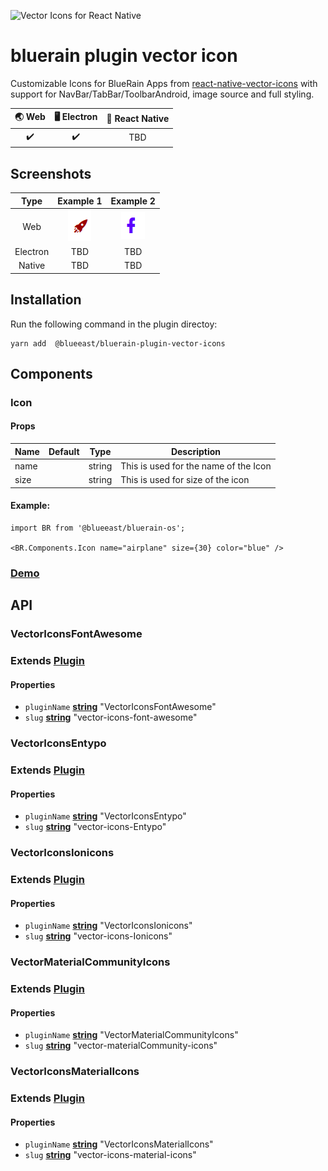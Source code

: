 
![Vector Icons for React Native](https://cloud.githubusercontent.com/assets/378279/12009887/33f4ae1c-ac8d-11e5-8666-7a87458753ee.png)

#  bluerain plugin vector icon

Customizable Icons for BlueRain Apps from  [react-native-vector-icons](https://oblador.github.io/react-native-vector-icons/) with support for NavBar/TabBar/ToolbarAndroid, image source and full styling.

| 🌏 Web             | 🖥 Electron        | 📱 React Native    |
| :----------------: | :----------------: | :----------------: |
| ✔️ |   ✔️ | TBD |

## Screenshots

|Type    | Example 1             | Example 2       |
| :----------------: | :----------------: | :----------------: |
| Web |![vectoricons](screenshots/title665470849.png)  |![vectoricons](screenshots/title978367726.png) |
| Electron |TBD | TBD |
| Native |TBD | TBD |

## Installation

Run the following command in the plugin directoy:

```shell
yarn add  @blueeast/bluerain-plugin-vector-icons
```

## Components

### Icon

#### **Props**

| Name          | Default  |Type   |Description  |
| ------------- | -------------    |-------------|-------------|
| name|          |string | This is used for the name of the Icon |
| size|          |string | This is used  for size of the icon |

#### **Example:**

```react
import BR from '@blueeast/bluerain-os';

<BR.Components.Icon name="airplane" size={30} color="blue" />
```
### [Demo](https://BlueEastCode.github.io/bluerain-plugin-vector-icons/)

## API

<!-- Generated by documentation.js. Update this documentation by updating the source code. -->

### VectorIconsFontAwesome

### **Extends [Plugin](https://blueeast.gitbook.io/bluerain-os/api/api-reference#plugin)**

#### **Properties**

- `pluginName` **[string](https://developer.mozilla.org/en-US/docs/Web/JavaScript/Reference/Global_Objects/String)** "VectorIconsFontAwesome"
- `slug` **[string](https://developer.mozilla.org/en-US/docs/Web/JavaScript/Reference/Global_Objects/String)** "vector-icons-font-awesome"

### VectorIconsEntypo

### **Extends [Plugin](https://blueeast.gitbook.io/bluerain-os/api/api-reference#plugin)**

#### **Properties**

- `pluginName` **[string](https://developer.mozilla.org/en-US/docs/Web/JavaScript/Reference/Global_Objects/String)**  "VectorIconsEntypo"
- `slug` **[string](https://developer.mozilla.org/en-US/docs/Web/JavaScript/Reference/Global_Objects/String)** "vector-icons-Entypo"

### VectorIconsIonicons

### **Extends [Plugin](https://blueeast.gitbook.io/bluerain-os/api/api-reference#plugin)**

#### **Properties**

- `pluginName` **[string](https://developer.mozilla.org/en-US/docs/Web/JavaScript/Reference/Global_Objects/String)** "VectorIconsIonicons"
- `slug` **[string](https://developer.mozilla.org/en-US/docs/Web/JavaScript/Reference/Global_Objects/String)** "vector-icons-Ionicons"

### VectorMaterialCommunityIcons

### **Extends [Plugin](https://blueeast.gitbook.io/bluerain-os/api/api-reference#plugin)**

#### **Properties**

- `pluginName` **[string](https://developer.mozilla.org/en-US/docs/Web/JavaScript/Reference/Global_Objects/String)** "VectorMaterialCommunityIcons"
- `slug` **[string](https://developer.mozilla.org/en-US/docs/Web/JavaScript/Reference/Global_Objects/String)**  "vector-materialCommunity-icons"

### VectorIconsMaterialIcons

### **Extends [Plugin](https://blueeast.gitbook.io/bluerain-os/api/api-reference#plugin)**

#### **Properties**

- `pluginName` **[string](https://developer.mozilla.org/en-US/docs/Web/JavaScript/Reference/Global_Objects/String)** "VectorIconsMaterialIcons"
- `slug` **[string](https://developer.mozilla.org/en-US/docs/Web/JavaScript/Reference/Global_Objects/String)**  "vector-icons-material-icons"
